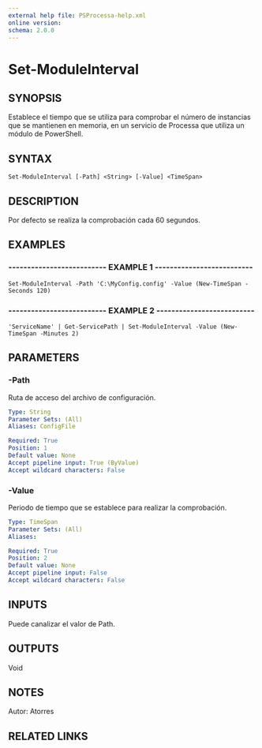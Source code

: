 ```yaml
---
external help file: PSProcessa-help.xml
online version: 
schema: 2.0.0
---
```


# Set-ModuleInterval

## SYNOPSIS
Establece el tiempo que se utiliza para comprobar el número de instancias que se mantienen en memoria, en un servicio de Processa que utiliza un módulo de PowerShell.

## SYNTAX

```
Set-ModuleInterval [-Path] <String> [-Value] <TimeSpan>
```

## DESCRIPTION
Por defecto se realiza la comprobación cada 60 segundos.

## EXAMPLES

### -------------------------- EXAMPLE 1 --------------------------
```
Set-ModuleInterval -Path 'C:\MyConfig.config' -Value (New-TimeSpan -Seconds 120)
```

### -------------------------- EXAMPLE 2 --------------------------
```
'ServiceName' | Get-ServicePath | Set-ModuleInterval -Value (New-TimeSpan -Minutes 2)
```

## PARAMETERS

### -Path
Ruta de acceso del archivo de configuración.

```yaml
Type: String
Parameter Sets: (All)
Aliases: ConfigFile

Required: True
Position: 1
Default value: None
Accept pipeline input: True (ByValue)
Accept wildcard characters: False
```

### -Value
Periodo de tiempo que se establece para realizar la comprobación.

```yaml
Type: TimeSpan
Parameter Sets: (All)
Aliases: 

Required: True
Position: 2
Default value: None
Accept pipeline input: False
Accept wildcard characters: False
```

## INPUTS

Puede canalizar el valor de Path.

## OUTPUTS

Void

## NOTES
Autor: Atorres

## RELATED LINKS

